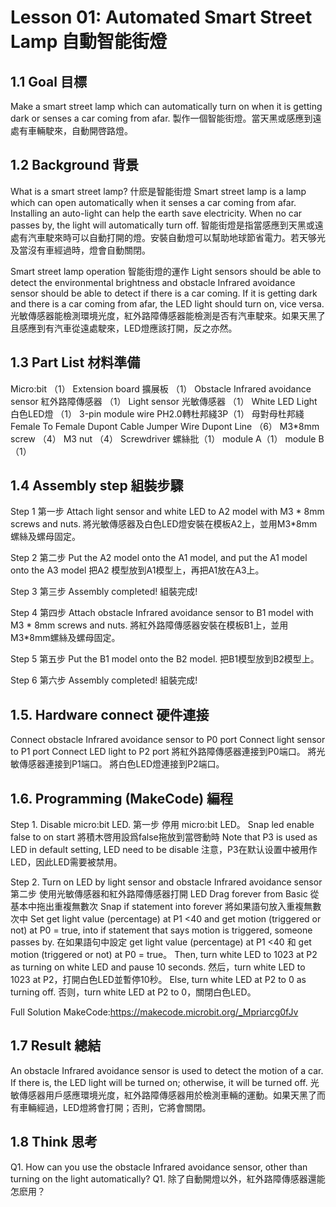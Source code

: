 # Lesson 01: Automated Smart Street Lamp 自動智能街燈
 
## 1.1 Goal 目標
Make a smart street lamp which can automatically turn on when it is getting dark or senses a car coming from afar.
製作一個智能街燈。當天黑或感應到遠處有車輛駛來，自動開啓路燈。

## 1.2 Background 背景
What is a smart street lamp? 什麽是智能街燈
Smart street lamp is a lamp which can open automatically when it senses a car coming from afar. Installing an auto-light can help the earth save electricity. When no car passes by, the light will automatically turn off.
智能街燈是指當感應到天黑或遠處有汽車駛來時可以自動打開的燈。安裝自動燈可以幫助地球節省電力。若天够光及當沒有車經過時，燈會自動關閉。



Smart street lamp operation 智能街燈的運作
Light sensors should be able to detect the environmental brightness and obstacle Infrared avoidance sensor should be able to detect if there is a car coming. If it is getting dark and there is a car coming from afar, the LED light should turn on, vice versa.
光敏傳感器能檢測環境光度，紅外路障傳感器能檢測是否有汽車駛來。如果天黑了且感應到有汽車從遠處駛來，LED燈應該打開，反之亦然。



## 1.3 Part List 材料準備
Micro:bit （1）
Extension board 擴展板 （1）
Obstacle Infrared avoidance sensor 紅外路障傳感器 （1）
Light sensor 光敏傳感器 （1）
White LED Light 白色LED燈 （1）
3-pin module wire  PH2.0轉杜邦綫3P（1）
母對母杜邦綫 Female To Female Dupont Cable Jumper Wire Dupont Line （6）
M3*8mm screw  （4）
M3 nut （4）
Screwdriver 螺絲批（1）
module A（1）
module B（1）




## 1.4 Assembly step 組裝步驟
Step 1 第一步
Attach light sensor and white LED to A2 model with M3 * 8mm screws and nuts. 
將光敏傳感器及白色LED燈安裝在模板A2上，並用M3*8mm螺絲及螺母固定。


Step 2 第二步
Put the A2 model onto the A1 model, and put the A1 model onto the A3 model
把A2 模型放到A1模型上，再把A1放在A3上。


Step 3 第三步
Assembly completed! 組裝完成!

Step 4 第四步
Attach obstacle Infrared avoidance sensor to B1 model with M3 * 8mm screws and nuts. 
將紅外路障傳感器安裝在模板B1上，並用M3*8mm螺絲及螺母固定。 

Step 5 第五步
Put the B1 model onto the B2 model. 把B1模型放到B2模型上。

Step 6 第六步
Assembly completed! 組裝完成!

## 1.5. Hardware connect 硬件連接
Connect obstacle Infrared avoidance sensor to P0 port
Connect light sensor to P1 port
Connect LED light to P2 port 
將紅外路障傳感器連接到P0端口。
將光敏傳感器連接到P1端口。
將白色LED燈連接到P2端口。




## 1.6. Programming (MakeCode) 編程
Step 1. Disable micro:bit LED. 第一步 停用 micro:bit LED。
Snap led enable false to on start  將積木啓用設爲false拖放到當啓動時
Note that P3 is used as LED in default setting, LED need to be disable 注意，P3在默认设置中被用作LED，因此LED需要被禁用。


Step 2. Turn on LED by light sensor and obstacle Infrared avoidance sensor 第二步 使用光敏傳感器和紅外路障傳感器打開 LED
Drag forever from Basic 從基本中拖出重複無數次 
Snap if statement into forever 將如果語句放入重複無數次中
Set get light value (percentage) at P1 <40  and get motion (triggered or not) at P0 = true, into if statement that says motion is triggered, someone passes by. 在如果語句中設定 get light value (percentage) at P1 <40 和 get motion (triggered or not) at P0 = true。
Then, turn white LED to 1023 at P2 as turning on white LED and pause 10 seconds. 然后，turn white LED to 1023 at P2，打開白色LED並暫停10秒。
Else, turn white LED at P2 to 0 as turning off. 否则，turn white LED at P2 to 0，關閉白色LED。


Full Solution 
MakeCode:https://makecode.microbit.org/_Mpriarcg0fJv

## 1.7 Result 總結
An obstacle Infrared avoidance sensor is used to detect the motion of a car. If there is, the LED light will be turned on; otherwise, it will be turned off.
光敏傳感器用戶感應環境光度，紅外路障傳感器用於檢測車輛的運動。如果天黑了而有車輛經過，LED燈將會打開；否則，它將會關閉。

## 1.8 Think 思考
Q1. How can you use the obstacle Infrared avoidance sensor, other than turning on the light automatically?
Q1. 除了自動開燈以外，紅外路障傳感器還能怎麽用？
